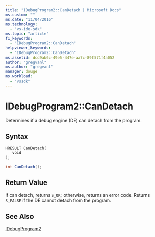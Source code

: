 ```yaml
---
title: "IDebugProgram2::CanDetach | Microsoft Docs"
ms.custom: ""
ms.date: "11/04/2016"
ms.technology: 
  - "vs-ide-sdk"
ms.topic: "article"
f1_keywords: 
  - "IDebugProgram2::CanDetach"
helpviewer_keywords: 
  - "IDebugProgram2::CanDetach"
ms.assetid: dcd9ab6c-49e5-447e-aa7c-89f571f4a052
author: "gregvanl"
ms.author: "gregvanl"
manager: douge
ms.workload: 
  - "vssdk"
---
```

# IDebugProgram2::CanDetach
Determines if a debug engine (DE) can detach from the program.  
  
## Syntax  
  
```cpp  
HRESULT CanDetach(  
   void  
);  
```  
  
```csharp  
int CanDetach();  
```  
  
## Return Value  
 If can detach, returns `S_OK`; otherwise, returns an error code. Returns `S_FALSE` if the DE cannot detach from the program.  
  
## See Also  
 [IDebugProgram2](../../../extensibility/debugger/reference/idebugprogram2.md)
